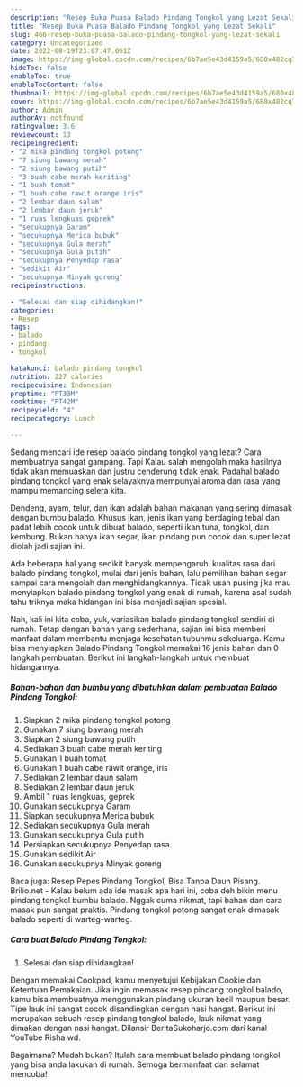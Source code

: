 ```yaml
---
description: "Resep Buka Puasa Balado Pindang Tongkol yang Lezat Sekali"
title: "Resep Buka Puasa Balado Pindang Tongkol yang Lezat Sekali"
slug: 466-resep-buka-puasa-balado-pindang-tongkol-yang-lezat-sekali
category: Uncategorized
date: 2022-08-19T23:07:47.061Z
image: https://img-global.cpcdn.com/recipes/6b7ae5e43d4159a5/680x482cq70/balado-pindang-tongkol-foto-resep-utama.jpg
hideToc: false
enableToc: true
enableTocContent: false
thumbnail: https://img-global.cpcdn.com/recipes/6b7ae5e43d4159a5/680x482cq70/balado-pindang-tongkol-foto-resep-utama.jpg
cover: https://img-global.cpcdn.com/recipes/6b7ae5e43d4159a5/680x482cq70/balado-pindang-tongkol-foto-resep-utama.jpg
author: Admin
authorAv: notfound
ratingvalue: 3.6
reviewcount: 13
recipeingredient:
- "2 mika pindang tongkol potong"
- "7 siung bawang merah"
- "2 siung bawang putih"
- "3 buah cabe merah keriting"
- "1 buah tomat"
- "1 buah cabe rawit orange iris"
- "2 lembar daun salam"
- "2 lembar daun jeruk"
- "1 ruas lengkuas geprek"
- "secukupnya Garam"
- "secukupnya Merica bubuk"
- "secukupnya Gula merah"
- "secukupnya Gula putih"
- "secukupnya Penyedap rasa"
- "sedikit Air"
- "secukupnya Minyak goreng"
recipeinstructions:

- "Selesai dan siap dihidangkan!"
categories:
- Resep
tags:
- balado
- pindang
- tongkol

katakunci: balado pindang tongkol 
nutrition: 227 calories
recipecuisine: Indonesian
preptime: "PT33M"
cooktime: "PT42M"
recipeyield: "4"
recipecategory: Lunch

---
```



Sedang mencari ide resep balado pindang tongkol yang lezat? Cara membuatnya sangat gampang. Tapi Kalau salah mengolah maka hasilnya tidak akan memuaskan dan justru cenderung tidak enak. Padahal balado pindang tongkol yang enak selayaknya mempunyai aroma dan rasa yang mampu memancing selera kita.


Dendeng, ayam, telur, dan ikan adalah bahan makanan yang sering dimasak dengan bumbu balado. Khusus ikan, jenis ikan yang berdaging tebal dan padat lebih cocok untuk dibuat balado, seperti ikan tuna, tongkol, dan kembung. Bukan hanya ikan segar, ikan pindang pun cocok dan super lezat diolah jadi sajian ini.

Ada beberapa hal yang sedikit banyak mempengaruhi kualitas rasa dari balado pindang tongkol, mulai dari jenis bahan, lalu pemilihan bahan segar sampai cara mengolah dan menghidangkannya. Tidak usah pusing jika mau menyiapkan balado pindang tongkol yang enak di rumah, karena asal sudah tahu triknya maka hidangan ini bisa menjadi sajian spesial.


Nah, kali ini kita coba, yuk, variasikan balado pindang tongkol sendiri di rumah. Tetap dengan bahan yang sederhana, sajian ini bisa memberi manfaat dalam membantu menjaga kesehatan tubuhmu sekeluarga. Kamu bisa menyiapkan Balado Pindang Tongkol memakai 16 jenis bahan dan 0 langkah pembuatan. Berikut ini langkah-langkah untuk membuat hidangannya.

<!--inarticleads1-->

##### Bahan-bahan dan bumbu yang dibutuhkan dalam pembuatan Balado Pindang Tongkol:

1. Siapkan 2 mika pindang tongkol potong
1. Gunakan 7 siung bawang merah
1. Siapkan 2 siung bawang putih
1. Sediakan 3 buah cabe merah keriting
1. Gunakan 1 buah tomat
1. Gunakan 1 buah cabe rawit orange, iris
1. Sediakan 2 lembar daun salam
1. Sediakan 2 lembar daun jeruk
1. Ambil 1 ruas lengkuas, geprek
1. Gunakan secukupnya Garam
1. Siapkan secukupnya Merica bubuk
1. Sediakan secukupnya Gula merah
1. Gunakan secukupnya Gula putih
1. Persiapkan secukupnya Penyedap rasa
1. Gunakan sedikit Air
1. Gunakan secukupnya Minyak goreng


Baca juga: Resep Pepes Pindang Tongkol, Bisa Tanpa Daun Pisang. Brilio.net - Kalau belum ada ide masak apa hari ini, coba deh bikin menu pindang tongkol bumbu balado. Nggak cuma nikmat, tapi bahan dan cara masak pun sangat praktis. Pindang tongkol potong sangat enak dimasak balado seperti di warteg-warteg. 

<!--inarticleads2-->

##### Cara buat Balado Pindang Tongkol:


1. Selesai dan siap dihidangkan!

Dengan memakai Cookpad, kamu menyetujui Kebijakan Cookie dan Ketentuan Pemakaian. Jika ingin memasak resep pindang tongkol balado, kamu bisa membuatnya menggunakan pindang ukuran kecil maupun besar. Tipe lauk ini sangat cocok disandingkan dengan nasi hangat. Berikut ini merupakan sebuah resep pindang tongkol balado, lauk nikmat yang dimakan dengan nasi hangat. Dilansir BeritaSukoharjo.com dari kanal YouTube Risha wd. 

Bagaimana? Mudah bukan? Itulah cara membuat balado pindang tongkol yang bisa anda lakukan di rumah. Semoga bermanfaat dan selamat mencoba!
